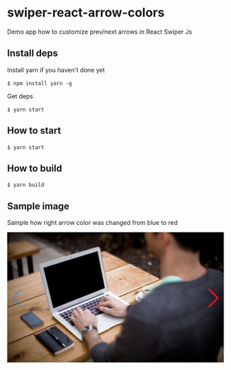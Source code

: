 # swiper-react-arrow-colors

Demo app how to customize prev/next arrows in React Swiper Js

## Install deps
Install yarn if you haven't done yet
```
$ npm install yarn -g
```
Get deps
```
$ yarn start
```

## How to start
```
$ yarn start
```

## How to build
```
$ yarn build
```

## Sample image

Sample how right arrow color was changed from blue to red

<img src="react-swiper-color.jpg" style="max-width: 100%">
